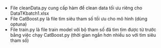 - File cleanData.py cung cấp hàm để clean data tối ưu riêng cho DataTKbatch1.xlsx
- File CatBoost.py là file tìm siêu tham số tối ưu cho mô hình (dùng optuna)
- File train.py là file train model với bộ tham số đã tìm tìm được từ trước bằng việc chạy CatBoost.py (thời gian ngắn hơn nhiều so với tìm siêu tham số)